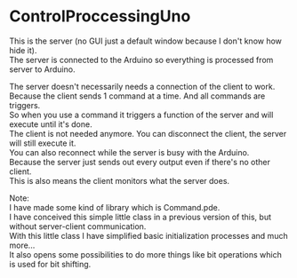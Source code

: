 ControlProccessingUno
=====================

This is the server (no GUI just a default window because I don't know how hide it).<br/>
The server is connected to the Arduino so everything is processed from server to Arduino.<br/>

The server doesn't necessarily needs a connection of the client to work.<br/>
Because the client sends 1 command at a time. And all commands are triggers.<br/>
So when you use a command it triggers a function of the server and will execute until it's done.<br/>
The client is not needed anymore. You can disconnect the client, the server will still execute it.<br/>
You can also reconnect while the server is busy with the Arduino.<br/>
Because the server just sends out every output even if there's no other client.<br/>
This is also means the client monitors what the server does.<br/>

Note:<br/>
I have made some kind of library which is Command.pde.<br/>
I have conceived this simple little class in a previous version of this, but without server-client communication.<br/>
With this little class I have simplified basic initialization processes and much more...<br/>
It also opens some possibilities to do more things like bit operations which is used for bit shifting.
